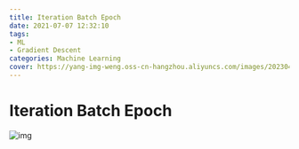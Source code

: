 ```yaml
---
title: Iteration Batch Epoch
date: 2021-07-07 12:32:10
tags: 
- ML
- Gradient Descent
categories: Machine Learning
cover: https://yang-img-weng.oss-cn-hangzhou.aliyuncs.com/images/202304042209565.png
---
```


# Iteration Batch Epoch

![img](https://yang-img-weng.oss-cn-hangzhou.aliyuncs.com/images/202304042209565.png)

